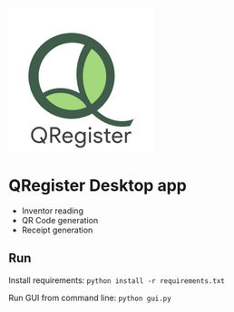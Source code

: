 <img src="https://github.com/QRegister/qregister-desktop/blob/main/qregister_logo.png" width="256">

# QRegister Desktop app

- Inventor reading
- QR Code generation
- Receipt generation

## Run

Install requirements: 
```python install -r requirements.txt ```

Run GUI from command line:
```python gui.py ```


